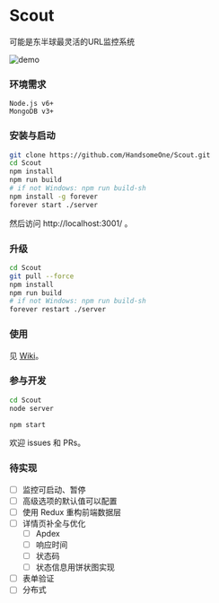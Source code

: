 # Scout
可能是东半球最灵活的URL监控系统

![demo](http://i.imgur.com/cNi98z1.png)

### 环境需求
```
Node.js v6+
MongoDB v3+
```

### 安装与启动
```sh
git clone https://github.com/HandsomeOne/Scout.git
cd Scout
npm install
npm run build
# if not Windows: npm run build-sh
npm install -g forever
forever start ./server
```
然后访问 http://localhost:3001/ 。

### 升级
```sh
cd Scout
git pull --force
npm install
npm run build
# if not Windows: npm run build-sh
forever restart ./server
```

### 使用
见 [Wiki](https://github.com/HandsomeOne/Scout/wiki)。

### 参与开发
```sh
cd Scout
node server
```
```sh
npm start
```
欢迎 issues 和 PRs。

### 待实现
- [ ] 监控可启动、暂停
- [ ] 高级选项的默认值可以配置
- [ ] 使用 Redux 重构前端数据层
- [ ] 详情页补全与优化
    - [ ] Apdex
    - [ ] 响应时间
    - [ ] 状态码
    - [ ] 状态信息用饼状图实现
- [ ] 表单验证
- [ ] 分布式
